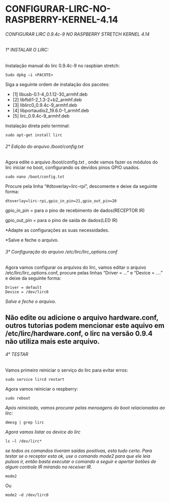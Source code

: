 # CONFIGURAR-LIRC-NO-RASPBERRY-KERNEL-4.14
###### CONFIGURAR LIRC 0.9.4c-9  NO RASPBERRY STRETCH KERNEL 4.14


###### 1° INSTALAR O LIRC:
Instalação manual do lirc 0.9.4c-9 no raspbian stretch:
```
Sudo dpkg –i <PACOTE>
```
Siga a seguinte ordem de instalação dos pacotes:
- [1]    libusb-0.1-4_0.1.12-30_armhf.deb
- [2]    libftdi1-2_1.3-2+b2_armhf.deb
- [3]    liblirc0_0.9.4c-9_armhf.deb
- [4]    libportaudio2_19.6.0-1_armhf.deb
- [5]    lirc_0.9.4c-9_armhf.deb

Instalação direta pelo terminal:
```
sudo apt-get install lirc
```
###### 2° Edição do arquivo /boot/config.txt
Agora edite o arquivo /boot/config.txt , onde vamos fazer os módulos do lirc iniciar no boot, configurando os devidos pinos GPIO usados.
```
sudo nano /boot/config.txt
```
Procure pela linha “#dtoverlay=lirc-rpi”, descomente e deixe da seguinte forma:
```
dtoverlay=lirc-rpi,gpio_in_pin=21,gpio_out_pin=20
```
gpio_in_pin = para o pino de recebimento de dados(RECEPTOR IR)

gpio_out_pin = para o pino de saída de dados(LED IR)

*Adapte as configurações as suas necessidades.

*Salve e feche o arquivo.

###### 3° Configuração do arquivo /etc/lirc/lirc_options.conf
Agora vamos configurar os arquivos do lirc, vamos editar o arquivo /etc/lirc/lirc_options.conf, procure pelas linhas “Driver = ...” e “Device =  ....” e deixe da seguinte forma:
```
Driver = default
Device = /dev/lirc0
```
*Salve e feche o arquivo.*

## Não edite ou adicione o arquivo hardware.conf, outros tutorias podem mencionar este aquivo em /etc/lirc/hardware.conf, o lirc na versão 0.9.4 não utiliza mais este arquivo.

###### 4° TESTAR
Vamos primeiro reiniciar o serviço do lirc para evitar erros:
```
sudo service lircd restart
```
Agora vamos reiniciar o respberry:
```
sudo reboot
```

*Após reiniciado, vamos procurar pelas mensagens do boot relacionadas ao lirc:*
```
dmesg | grep lirc
```
*Agora vamos listar os device do lirc*
```
ls –l /dev/lirc*
```

*se todos os comandos tiveram saídas positivas, esta tudo certo.*
*Para testar se o receptor esta ok, use o comando mode2 para que ele leia pulsos ir, então basta executar o comando a seguir e apertar botões de algum controle IR mirando no receiver IR.*
```
mode2
```
Ou
```
mode2 –d /dev/lirc0
```
